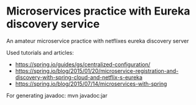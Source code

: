# Microservices practice with Eureka discovery service
An amateur microservice practice with netflixes eureka discovery server

Used tutorials and articles:
  - https://spring.io/guides/gs/centralized-configuration/
  - https://spring.io/blog/2015/01/20/microservice-registration-and-discovery-with-spring-cloud-and-netflix-s-eureka
  - https://spring.io/blog/2015/07/14/microservices-with-spring

For generating javadoc: mvn javadoc:jar